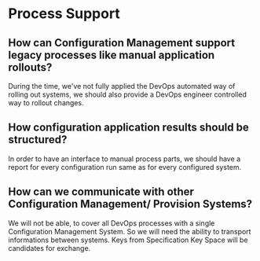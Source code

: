 # Process Support
## How can Configuration Management support legacy processes like manual application rollouts?
During the time, we've not fully applied the DevOps automated way of rolling out systems, we should also provide a DevOps engineer controlled way to rollout changes.  

## How configuration application results should be structured?
In order to have an interface to manual process parts, we should have a report for every configuration run same as for every configured system.

## How can we communicate with other Configuration Management/ Provision Systems?
We will not be able, to cover all DevOps processes with a single Configuration Management System. So we will need the ability to transport informations between systems. Keys from Specification Key Space will be candidates for exchange.
